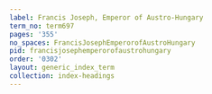```yaml
---
label: Francis Joseph, Emperor of Austro-Hungary
term_no: term697
pages: '355'
no_spaces: FrancisJosephEmperorofAustroHungary
pid: francisjosephemperorofaustrohungary
order: '0302'
layout: generic_index_term
collection: index-headings
---
```

